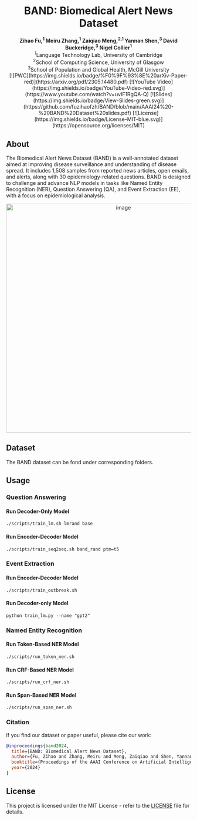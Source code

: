 # <div align="center">BAND: Biomedical Alert News Dataset</div>
<div align="center"><b>Zihao Fu,<sup>1</sup> Meiru Zhang,<sup>1</sup> Zaiqiao Meng,<sup>2,1</sup> Yannan Shen,<sup>3</sup> David Buckeridge,<sup>3</sup> Nigel Collier<sup>1</sup></b></div>

<div align="center">
<sup>1</sup>Language Technology Lab, University of Cambridge<br>
<sup>2</sup>School of Computing Science, University of Glasgow<br>
<sup>3</sup>School of Population and Global Health, McGill University
</div>

<div align="center">
[![PWC](https://img.shields.io/badge/%F0%9F%93%8E%20arXiv-Paper-red)](https://arxiv.org/pdf/2305.14480.pdf)
[![YouTube Video](https://img.shields.io/badge/YouTube-Video-red.svg)](https://www.youtube.com/watch?v=uvlF1RgQA-Q)
[![Slides](https://img.shields.io/badge/View-Slides-green.svg)](https://github.com/fuzihaofzh/BAND/blob/main/AAAI24%20-%20BAND%20Dataset%20slides.pdf)
[![License](https://img.shields.io/badge/License-MIT-blue.svg)](https://opensource.org/licenses/MIT)
</div>

## About
The Biomedical Alert News Dataset (BAND) is a well-annotated dataset aimed at improving disease surveillance and understanding of disease spread. It includes 1,508 samples from reported news articles, open emails, and alerts, along with 30 epidemiology-related questions. BAND is designed to challenge and advance NLP models in tasks like Named Entity Recognition (NER), Question Answering (QA), and Event Extraction (EE), with a focus on epidemiological analysis.

<div align="center"><img width="624" alt="image" src="https://github.com/fuzihaofzh/BAND/assets/1419566/b6b9607b-6d0c-406e-afe8-b862835c8db3"></div>


## Dataset
The BAND dataset can be fond under corresponding folders.


## Usage
### Question Answering
#### Run Decoder-Only Model
```
./scripts/train_lm.sh lmrand base
```
#### Run Encoder-Decoder Model
```
./scripts/train_seq2seq.sh band_rand ptm=t5
```

### Event Extraction
#### Run Encoder-Decoder Model
```
./scripts/train_outbreak.sh
```
#### Run Decoder-only Model
```
python train_lm.py --name "gpt2"
```

### Named Entity Recognition
#### Run Token-Based NER Model
```
./scripts/run_token_ner.sh
```
#### Run CRF-Based NER Model
```
./scripts/run_crf_ner.sh
```
#### Run Span-Based NER Model
```
./scripts/run_span_ner.sh
```

### Citation
If you find our dataset or paper useful, please cite our work:
```bibtex
@inproceedings{band2024,
  title={BAND: Biomedical Alert News Dataset},
  author={Fu, Zihao and Zhang, Meiru and Meng, Zaiqiao and Shen, Yannan and Buckeridge, David and Collier, Nigel},
  booktitle={Proceedings of the AAAI Conference on Artificial Intelligence},
  year={2024}
}
```

## License
This project is licensed under the MIT License - refer to the [LICENSE](LICENSE) file for details.
